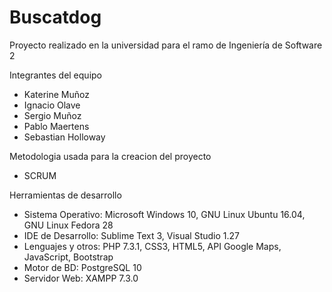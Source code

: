 # Buscatdog
Proyecto realizado en la universidad para el ramo de Ingeniería de Software 2

Integrantes del equipo
- Katerine Muñoz
- Ignacio Olave
- Sergio Muñoz
- Pablo Maertens
- Sebastian Holloway

Metodologia usada para la creacion del proyecto
- SCRUM

Herramientas de desarrollo
- Sistema Operativo: Microsoft Windows 10, GNU Linux Ubuntu 16.04, GNU Linux Fedora 28
- IDE de Desarrollo: Sublime Text 3, Visual Studio 1.27
- Lenguajes y otros: PHP 7.3.1, CSS3, HTML5, API Google Maps, JavaScript, Bootstrap
- Motor de BD: PostgreSQL 10
- Servidor Web: XAMPP 7.3.0
